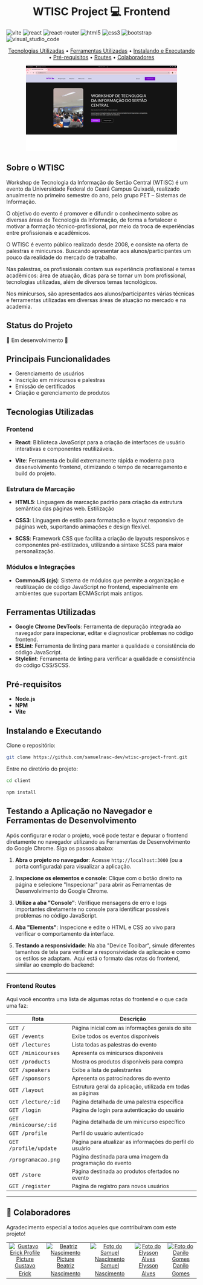[VITE]: https://img.shields.io/badge/vite-%23646CFF.svg?style=for-the-badge&logo=vite&logoColor=white
[REACT]: https://img.shields.io/badge/react-%2320232a.svg?style=for-the-badge&logo=react&logoColor=%2361DAFB
[REACT-ROUTER]: https://img.shields.io/badge/React_Router-CA4245?style=for-the-badge&logo=react-router&logoColor=white
[HTML5]: https://img.shields.io/badge/html5-%23E34F26.svg?style=for-the-badge&logo=html5&logoColor=white
[CSS3]: https://img.shields.io/badge/css3-%231572B6.svg?style=for-the-badge&logo=css3&logoColor=white
[VISUAL_STUDIO_CODE]: https://img.shields.io/badge/Visual%20Studio%20Code-0078d7.svg?style=for-the-badge&logo=visual-studio-code&logoColor=white
[BOOTSTRAP]: https://img.shields.io/badge/bootstrap-%238511FA.svg?style=for-the-badge&logo=bootstrap&logoColor=white

<h1
    align="center" style="font-weight: bold;">
    WTISC Project 💻 Frontend
</h1>

![vite][VITE]
![react][REACT]
![react-router][REACT-ROUTER]
![html5][HTML5]
![css3][CSS3]
![bootstrap][BOOTSTRAP]
![visual_studio_code][VISUAL_STUDIO_CODE]

<p align="center">
  <a href="#tecnologias">Tecnologias Utilizadas</a> •
  <a href="#ferramentas">Ferramentas Utilizadas</a> •
  <a href="#started">Instalando e Executando</a> • 
  <a href="#prerequisites">Pré-requisitos</a> •
  <a href="#testando">Routes</a> •
  <a href="#colab">Colaboradores</a> 
</p>

<p align="center">
    <img src="client\public\img_wtisc.jpg" alt="Image Example" width="400px">
</p>

## Sobre o WTISC 

Workshop de Tecnologia da Informação do Sertão Central (WTISC) é um evento da Universidade Federal do Ceará Campus Quixadá, realizado anualmente no primeiro semestre do ano, pelo grupo PET – Sistemas de Informação.

O objetivo do evento é promover e difundir o conhecimento sobre as diversas áreas de Tecnologia da Informação, de forma a fortalecer e motivar a formação técnico-profissional, por meio da troca de experiências entre profissionais e acadêmicos.

O WTISC é evento público realizado desde 2008, e consiste na oferta de palestras e minicursos. Buscando apresentar aos alunos/participantes um pouco da realidade do mercado de trabalho.

Nas palestras, os profissionais contam sua experiência profissional e temas acadêmicos: área de atuação, dicas para se tornar um bom profissional, tecnologias utilizadas, além de diversos temas tecnológicos.

Nos minicursos, são apresentados aos alunos/participantes várias técnicas e ferramentas utilizadas em diversas áreas de atuação no mercado e na academia.

## Status do Projeto

🚧 Em desenvolvimento 🚧

## Principais Funcionalidades

- Gerenciamento de usuários
- Inscrição em minicursos e palestras
- Emissão de certificados
- Criação e gerenciamento de produtos


<h2 id="tecnologias"> Tecnologias Utilizadas</h2>

### Frontend

- **React**: Biblioteca JavaScript para a criação de interfaces de usuário interativas e componentes reutilizáveis.

- **Vite**: Ferramenta de build extremamente rápida e moderna para desenvolvimento frontend, otimizando o tempo de recarregamento e build do projeto.

### Estrutura de Marcação

- **HTML5**: Linguagem de marcação padrão para criação da estrutura semântica das páginas web.
Estilização

- **CSS3**: Linguagem de estilo para formatação e layout responsivo de páginas web, suportando animações e design flexível.

- **SCSS**: Framework CSS que facilita a criação de layouts responsivos e componentes pré-estilizados, utilizando a sintaxe SCSS para maior personalização.

### Módulos e Integrações

- **CommonJS (cjs)**: Sistema de módulos que permite a organização e reutilização de código JavaScript no frontend, especialmente em ambientes que suportam ECMAScript mais antigos.


<h2 id="ferramentas"> Ferramentas Utilizadas</h2>

- **Google Chrome DevTools**: Ferramenta de depuração integrada ao navegador para inspecionar, editar e diagnosticar problemas no código frontend.
- **ESLint**: Ferramenta de linting para manter a qualidade e consistência do código JavaScript.
- **Stylelint**: Ferramenta de linting para verificar a qualidade e consistência do código CSS/SCSS.

<h2 id="prerequisites"> Pré-requisitos</h2>

- **Node.js**
- **NPM**
- **Vite**

<h2 id="started"> Instalando e Executando</h2>

Clone o repositório:
```bash
git clone https://github.com/samuelnasc-dev/wtisc-project-front.git
```
Entre no diretório do projeto:
```bash
cd client
```
```bash
npm install
```

<h2 id="testando"> 
    Testando a Aplicação no Navegador e Ferramentas de Desenvolvimento
</h2>
Após configurar e rodar o projeto, você pode testar e depurar o frontend diretamente no navegador utilizando as Ferramentas de Desenvolvimento do Google Chrome. Siga os passos abaixo:

1. **Abra o projeto no navegador**: Acesse ```http://localhost:3000``` (ou a porta configurada) para visualizar a aplicação.

2. **Inspecione os elementos e console**: Clique com o botão direito na página e selecione "Inspecionar" para abrir as Ferramentas de Desenvolvimento do Google Chrome.

3. **Utilize a aba "Console"**: Verifique mensagens de erro e logs importantes diretamente no console para identificar possíveis problemas no código JavaScript.

4. **Aba "Elements"**: Inspecione e edite o HTML e CSS ao vivo para verificar o comportamento da interface.

5. **Testando a responsividade**: Na aba "Device Toolbar", simule diferentes tamanhos de tela para verificar a responsividade da aplicação e como os estilos se adaptam.
​
Aqui está o formato das rotas do frontend, similar ao exemplo do backend:

---

### Frontend Routes

Aqui você encontra uma lista de algumas rotas do frontend e o que cada uma faz:

| Rota | Descrição |
|-------------------------------|-------------------------------------------------------------|
| <kbd>GET /</kbd> | Página inicial com as informações gerais do site |
| <kbd>GET /events</kbd> | Exibe todos os eventos disponíveis |
| <kbd>GET /lectures</kbd> | Lista todas as palestras do evento |
| <kbd>GET /minicourses</kbd> | Apresenta os minicursos disponíveis |
| <kbd>GET /products</kbd> | Mostra os produtos disponíveis para compra |
| <kbd>GET /speakers</kbd> | Exibe a lista de palestrantes |
| <kbd>GET /sponsors</kbd> | Apresenta os patrocinadores do evento |
| <kbd>GET /layout</kbd> | Estrutura geral da aplicação, utilizada em todas as páginas |
| <kbd>GET /lecture/:id</kbd> | Página detalhada de uma palestra específica |
| <kbd>GET /login</kbd> | Página de login para autenticação do usuário |
| <kbd>GET /minicourse/:id</kbd> | Página detalhada de um minicurso específico |
| <kbd>GET /profile</kbd> | Perfil do usuário autenticado |
| <kbd>GET /profile/update</kbd> | Página para atualizar as informações do perfil do usuário |
| <kbd> /programacao.png <kbd> | Página destinada para uma imagem da programação do evento
| <kbd> GET /store <kbf> | Página destinada ao produtos ofertados no evento
| <kbd>GET /register</kbd> | Página de registro para novos usuários |

---


<h2 id="colab">🤝 Colaboradores</h2>

Agradecimento especial a todos aqueles que contribuíram com este projeto!

<table>
  <tr>
    <td align="center">
      <a href="#">
        <img src="https://avatars.githubusercontent.com/u/105515712?v=4" width="100px;" alt="Gustavo Erick Profile Picture"/><br>
        <sub>
          <a href="https://github.com/GustavoErick">Gustavo Erick</a>
        </sub>
      </a>
    </td>
    <td align="center">
      <a href="#">
        <img src="https://avatars.githubusercontent.com/u/105880814?v=4" width="100px;" alt="Beatriz Nascimento Picture"/><br>
        <sub>
          <a href="https://github.com/beatriznnascimento">Beatriz Nascimento</a>
        </sub>
      </a>
    </td>
    <td align="center">
      <a href="#">
        <img src="https://avatars.githubusercontent.com/u/101434230?v=4" width="100px;" alt="Foto do Samuel Nascimento"/><br>
        <sub>
         <a href="https://github.com/samuelnasc-dev">Samuel Nascimento</a>
        </sub>
      </a>
    </td>
    <td align="center">
      <a href="#">
        <img src="https://avatars.githubusercontent.com/u/101982315?v=4" width="100px;" alt="Foto do Elysson Alves"/><br>
        <sub>
          <a href="https://github.com/ElyssonAlvs">Elysson Alves</a>
        </sub>
      </a>
    </td>
        <td align="center">
      <a href="#">
        <img src="https://avatars.githubusercontent.com/u/85910011?v=4" width="100px;" alt="Foto do Danilo Gomes"/><br>
        <sub>
          <a href="https://github.com/danilosgomes">Danilo Gomes</a>
        </sub>
      </a>
    </td>
  </tr>
</table>
